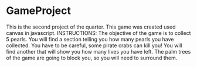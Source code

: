 # GameProject
This is the second project of the quarter. This game was created used canvas in javascript. 
INSTRUCTIONS:
The objective of the game is to collect 5 pearls. 
You will find a section telling you how many pearls you have collected.
You have to be careful, some pirate crabs can kill you! You will find another that will show you how many lives you have left. 
The palm trees of the game are going to block you, so you will need to surround them. 


